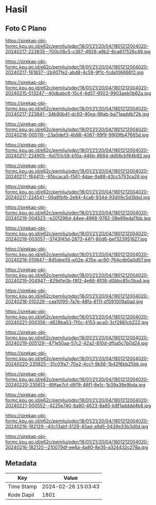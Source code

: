 # Hasil

## Foto C Plano

https://sirekap-obj-formc.kpu.go.id/e62c/pemilu/pdpr/18/01/21/20/04/1801212004020-20240217-223635--700c08c5-c367-4926-a9b2-6ca817526c49.jpg

https://sirekap-obj-formc.kpu.go.id/e62c/pemilu/pdpr/18/01/21/20/04/1801212004020-20240217-161837--2b907fe2-abd8-4c59-9f1c-fcda106666f2.jpg

https://sirekap-obj-formc.kpu.go.id/e62c/pemilu/pdpr/18/01/21/20/04/1801212004020-20240215-013247--40dbabc6-15c4-4d57-9503-9903aeb0b62a.jpg

https://sirekap-obj-formc.kpu.go.id/e62c/pemilu/pdpr/18/01/21/20/04/1801212004020-20240217-223841--34b90b4f-dc93-40ea-99ab-ba71aaddb72b.jpg

https://sirekap-obj-formc.kpu.go.id/e62c/pemilu/pdpr/18/01/21/20/04/1801212004020-20240218-005116--23a0def3-4b98-4067-99f9-9909fb47665d.jpg

https://sirekap-obj-formc.kpu.go.id/e62c/pemilu/pdpr/18/01/21/20/04/1801212004020-20240217-224905--6d751c58-b10a-446b-8684-dd56cbf84b92.jpg

https://sirekap-obj-formc.kpu.go.id/e62c/pemilu/pdpr/18/01/21/20/04/1801212004020-20240217-164413--95bcaca5-f561-4dae-9a88-d3cc5793ca26.jpg

https://sirekap-obj-formc.kpu.go.id/e62c/pemilu/pdpr/18/01/21/20/04/1801212004020-20240217-224541--09a8fbfb-2e84-4ca6-934d-93d09c5d3bbd.jpg

https://sirekap-obj-formc.kpu.go.id/e62c/pemilu/pdpr/18/01/21/20/04/1801212004020-20240219-004523--e201296d-44ee-4968-9782-08e69eda11bb.jpg

https://sirekap-obj-formc.kpu.go.id/e62c/pemilu/pdpr/18/01/21/20/04/1801212004020-20240219-003057--3743f45d-2873-44f1-80d6-bef323951627.jpg

https://sirekap-obj-formc.kpu.go.id/e62c/pemilu/pdpr/18/01/21/20/04/1801212004020-20240218-010647--845dee55-e02e-435e-ac80-764cdb0a0d57.jpg

https://sirekap-obj-formc.kpu.go.id/e62c/pemilu/pdpr/18/01/21/20/04/1801212004020-20240219-004947--829d1e0b-f8f2-4e66-8f08-d0bbc85c0ba4.jpg

https://sirekap-obj-formc.kpu.go.id/e62c/pemilu/pdpr/18/01/21/20/04/1801212004020-20240218-010329--caa10f95-7a7e-48fa-8111-d1591009a0ad.jpg

https://sirekap-obj-formc.kpu.go.id/e62c/pemilu/pdpr/18/01/21/20/04/1801212004020-20240221-000356--d828ba53-7f0c-4153-aca0-3cf2881cb222.jpg

https://sirekap-obj-formc.kpu.go.id/e62c/pemilu/pdpr/18/01/21/20/04/1801212004020-20240219-005129--471e50aa-57c2-42a2-810d-dfba5c7b0d24.jpg

https://sirekap-obj-formc.kpu.go.id/e62c/pemilu/pdpr/18/01/21/20/04/1801212004020-20240220-235825--31c01fa7-70e2-4cc1-9b56-1b42f6bb25bb.jpg

https://sirekap-obj-formc.kpu.go.id/e62c/pemilu/pdpr/18/01/21/20/04/1801212004020-20240220-235613--89fae7cf-d979-46f1-8e1c-1b39a39e9bda.jpg

https://sirekap-obj-formc.kpu.go.id/e62c/pemilu/pdpr/18/01/21/20/04/1801212004020-20240221-000552--4225e740-8a90-4623-8a85-b8f1adddd4b8.jpg

https://sirekap-obj-formc.kpu.go.id/e62c/pemilu/pdpr/18/01/21/20/04/1801212004020-20240216-182129--40c13abf-5129-45ad-a9d5-0439e33b3d0d.jpg

https://sirekap-obj-formc.kpu.go.id/e62c/pemilu/pdpr/18/01/21/20/04/1801212004020-20240216-182120--210079df-ee6a-4a80-8e35-a324432c278a.jpg


## Metadata

| Key        | Value               |
| ---------- | ------------------- |
| Time Stamp | 2024-02-26 15:03:43 |
| Kode Dapil | 1801                |



